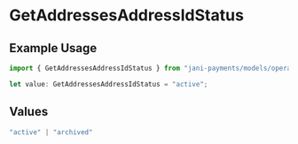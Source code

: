 # GetAddressesAddressIdStatus

## Example Usage

```typescript
import { GetAddressesAddressIdStatus } from "jani-payments/models/operations";

let value: GetAddressesAddressIdStatus = "active";
```

## Values

```typescript
"active" | "archived"
```